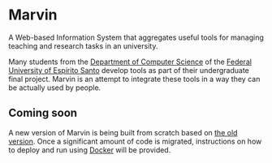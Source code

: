 # Marvin

A Web-based Information System that aggregates useful tools for managing teaching and research tasks in an university.

Many students from the [Department of Computer Science](http://informatica.ufes.br) of the [Federal University of Espírito Santo](http://www.internacional.ufes.br/en) develop tools as part of their undergraduate final project. Marvin is an attempt to integrate these tools in a way they can be actually used by people.


## Coming soon

A new version of Marvin is being built from scratch based on [the old version](https://github.com/dwws-ufes/Marvin.old). Once a significant amount of code is migrated, instructions on how to deploy and run using [Docker](https://www.docker.com) will be provided.

